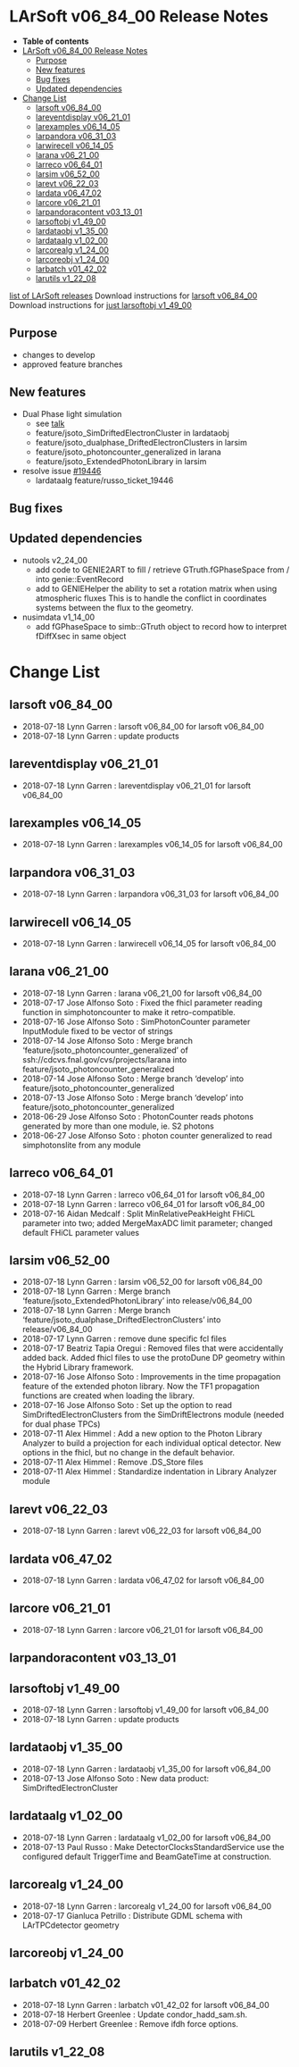 LArSoft v06\_84\_00 Release Notes
======================================================================

-   **Table of contents**
-   [LArSoft v06\_84\_00 Release Notes](#LArSoft-v06_84_00-Release-Notes)
    -   [Purpose](#Purpose)
    -   [New features](#New-features)
    -   [Bug fixes](#Bug-fixes)
    -   [Updated dependencies](#Updated-dependencies)
-   [Change List](#Change-List)
    -   [larsoft v06\_84\_00](#larsoft-v06_84_00)
    -   [lareventdisplay v06\_21\_01](#lareventdisplay-v06_21_01)
    -   [larexamples v06\_14\_05](#larexamples-v06_14_05)
    -   [larpandora v06\_31\_03](#larpandora-v06_31_03)
    -   [larwirecell v06\_14\_05](#larwirecell-v06_14_05)
    -   [larana v06\_21\_00](#larana-v06_21_00)
    -   [larreco v06\_64\_01](#larreco-v06_64_01)
    -   [larsim v06\_52\_00](#larsim-v06_52_00)
    -   [larevt v06\_22\_03](#larevt-v06_22_03)
    -   [lardata v06\_47\_02](#lardata-v06_47_02)
    -   [larcore v06\_21\_01](#larcore-v06_21_01)
    -   [larpandoracontent v03\_13\_01](#larpandoracontent-v03_13_01)
    -   [larsoftobj v1\_49\_00](#larsoftobj-v1_49_00)
    -   [lardataobj v1\_35\_00](#lardataobj-v1_35_00)
    -   [lardataalg v1\_02\_00](#lardataalg-v1_02_00)
    -   [larcorealg v1\_24\_00](#larcorealg-v1_24_00)
    -   [larcoreobj v1\_24\_00](#larcoreobj-v1_24_00)
    -   [larbatch v01\_42\_02](#larbatch-v01_42_02)
    -   [larutils v1\_22\_08](#larutils-v1_22_08)

[list of LArSoft releases](LArSoft_release_list)
Download instructions for [larsoft v06\_84\_00](http://scisoft.fnal.gov/scisoft/bundles/larsoft/v06_84_00/larsoft-v06_84_00.html)
Download instructions for [just larsoftobj v1\_49\_00](http://scisoft.fnal.gov/scisoft/bundles/larsoftobj/v1_49_00/larsoftobj-v1_49_00.html)

Purpose
--------------------

-   changes to develop
-   approved feature branches

New features
------------------------------

-   Dual Phase light simulation
    -   see [talk](https://indico.fnal.gov/event/17640/contribution/2/material/slides/0.pdf)
    -   feature/jsoto\_SimDriftedElectronCluster in lardataobj
    -   feature/jsoto\_dualphase\_DriftedElectronClusters in larsim
    -   feature/jsoto\_photoncounter\_generalized in larana
    -   feature/jsoto\_ExtendedPhotonLibrary in larsim
-   resolve issue [\#19446](/redmine/issues/19446 "Feature: DetectorClocksStandard should initialise its trigger and beam times by itself (Closed)")
    -   lardataalg feature/russo\_ticket\_19446

Bug fixes
------------------------

Updated dependencies
----------------------------------------------

-   nutools v2\_24\_00
    -   add code to GENIE2ART to fill / retrieve GTruth.fGPhaseSpace from / into genie::EventRecord
    -   add to GENIEHelper the ability to set a rotation matrix when using atmospheric fluxes This is to handle the conflict in coordinates systems between the flux to the geometry.
-   nusimdata v1\_14\_00
    -   add fGPhaseSpace to simb::GTruth object to record how to interpret fDiffXsec in same object

Change List
============================

larsoft v06\_84\_00
------------------------------------------

-   2018-07-18 Lynn Garren : larsoft v06\_84\_00 for larsoft v06\_84\_00
-   2018-07-18 Lynn Garren : update products

lareventdisplay v06\_21\_01
----------------------------------------------------------

-   2018-07-18 Lynn Garren : lareventdisplay v06\_21\_01 for larsoft v06\_84\_00

larexamples v06\_14\_05
--------------------------------------------------

-   2018-07-18 Lynn Garren : larexamples v06\_14\_05 for larsoft v06\_84\_00

larpandora v06\_31\_03
------------------------------------------------

-   2018-07-18 Lynn Garren : larpandora v06\_31\_03 for larsoft v06\_84\_00

larwirecell v06\_14\_05
--------------------------------------------------

-   2018-07-18 Lynn Garren : larwirecell v06\_14\_05 for larsoft v06\_84\_00

larana v06\_21\_00
----------------------------------------

-   2018-07-18 Lynn Garren : larana v06\_21\_00 for larsoft v06\_84\_00
-   2018-07-17 Jose Alfonso Soto : Fixed the fhicl parameter reading function in simphotoncounter to make it retro-compatible.
-   2018-07-16 Jose Alfonso Soto : SimPhotonCounter parameter InputModule fixed to be vector of strings
-   2018-07-14 Jose Alfonso Soto : Merge branch ‘feature/jsoto\_photoncounter\_generalized’ of ssh://cdcvs.fnal.gov/cvs/projects/larana into feature/jsoto\_photoncounter\_generalized
-   2018-07-14 Jose Alfonso Soto : Merge branch ‘develop’ into feature/jsoto\_photoncounter\_generalized
-   2018-07-13 Jose Alfonso Soto : Merge branch ‘develop’ into feature/jsoto\_photoncounter\_generalized
-   2018-06-29 Jose Alfonso Soto : PhotonCounter reads photons generated by more than one module, ie. S2 photons
-   2018-06-27 Jose Alfonso Soto : photon counter generalized to read simphotonslite from any module

larreco v06\_64\_01
------------------------------------------

-   2018-07-18 Lynn Garren : larreco v06\_64\_01 for larsoft v06\_84\_00
-   2018-07-18 Lynn Garren : larreco v06\_64\_01 for larsoft v06\_84\_00
-   2018-07-16 Aidan Medcalf : Split MinRelativePeakHeight FHiCL parameter into two; added MergeMaxADC limit parameter; changed default FHiCL parameter values

larsim v06\_52\_00
----------------------------------------

-   2018-07-18 Lynn Garren : larsim v06\_52\_00 for larsoft v06\_84\_00
-   2018-07-18 Lynn Garren : Merge branch ‘feature/jsoto\_ExtendedPhotonLibrary’ into release/v06\_84\_00
-   2018-07-18 Lynn Garren : Merge branch ‘feature/jsoto\_dualphase\_DriftedElectronClusters’ into release/v06\_84\_00
-   2018-07-17 Lynn Garren : remove dune specific fcl files
-   2018-07-17 Beatriz Tapia Oregui : Removed files that were accidentally added back. Added fhicl files to use the protoDune DP geometry within the Hybrid Library framework.
-   2018-07-16 Jose Alfonso Soto : Improvements in the time propagation feature of the extended photon library. Now the TF1 propagation functions are created when loading the library.
-   2018-07-16 Jose Alfonso Soto : Set up the option to read SimDriftedElectronClusters from the SimDriftElectrons module (needed for dual phase TPCs)
-   2018-07-11 Alex Himmel : Add a new option to the Photon Library Analyzer to build a projection for each individual optical detector. New options in the fhicl, but no change in the default behavior.
-   2018-07-11 Alex Himmel : Remove .DS\_Store files
-   2018-07-11 Alex Himmel : Standardize indentation in Library Analyzer module

larevt v06\_22\_03
----------------------------------------

-   2018-07-18 Lynn Garren : larevt v06\_22\_03 for larsoft v06\_84\_00

lardata v06\_47\_02
------------------------------------------

-   2018-07-18 Lynn Garren : lardata v06\_47\_02 for larsoft v06\_84\_00

larcore v06\_21\_01
------------------------------------------

-   2018-07-18 Lynn Garren : larcore v06\_21\_01 for larsoft v06\_84\_00

larpandoracontent v03\_13\_01
--------------------------------------------------------------

larsoftobj v1\_49\_00
----------------------------------------------

-   2018-07-18 Lynn Garren : larsoftobj v1\_49\_00 for larsoft v06\_84\_00
-   2018-07-18 Lynn Garren : update products

lardataobj v1\_35\_00
----------------------------------------------

-   2018-07-18 Lynn Garren : lardataobj v1\_35\_00 for larsoft v06\_84\_00
-   2018-07-13 Jose Alfonso Soto : New data product: SimDriftedElectronCluster

lardataalg v1\_02\_00
----------------------------------------------

-   2018-07-18 Lynn Garren : lardataalg v1\_02\_00 for larsoft v06\_84\_00
-   2018-07-13 Paul Russo : Make DetectorClocksStandardService use the configured default TriggerTime and BeamGateTime at construction.

larcorealg v1\_24\_00
----------------------------------------------

-   2018-07-18 Lynn Garren : larcorealg v1\_24\_00 for larsoft v06\_84\_00
-   2018-07-17 Gianluca Petrillo : Distribute GDML schema with LArTPCdetector geometry

larcoreobj v1\_24\_00
----------------------------------------------

larbatch v01\_42\_02
--------------------------------------------

-   2018-07-18 Lynn Garren : larbatch v01\_42\_02 for larsoft v06\_84\_00
-   2018-07-18 Herbert Greenlee : Update condor\_hadd\_sam.sh.
-   2018-07-09 Herbert Greenlee : Remove ifdh force options.

larutils v1\_22\_08
------------------------------------------
